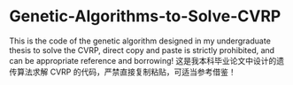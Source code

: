 # Genetic-Algorithms-to-Solve-CVRP
This is the code of the genetic algorithm designed in my undergraduate thesis to solve the CVRP, direct copy and paste is strictly prohibited, and can be appropriate reference and borrowing!
这是我本科毕业论文中设计的遗传算法求解 CVRP 的代码，严禁直接复制粘贴，可适当参考借鉴！
